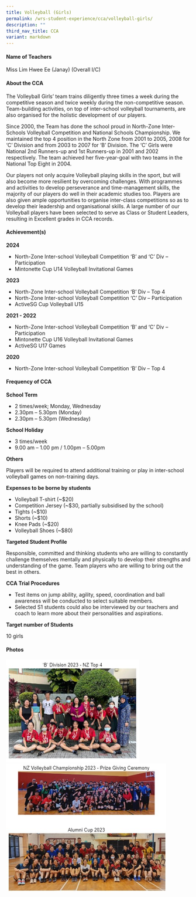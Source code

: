 ```yaml
---
title: Volleyball (Girls)
permalink: /wrs-student-experience/cca/volleyball-girls/
description: ""
third_nav_title: CCA
variant: markdown
---
```

#### **Name of Teachers**

Miss Lim Hwee Ee (Janay) (Overall I/C) 

#### **About the CCA**

The Volleyball Girls’ team trains diligently three times a week during the competitive season and twice weekly during the non-competitive season. Team-building activities, on top of inter-school volleyball tournaments, are also organised for the holistic development of our players. 
	
Since 2000, the Team has done the school proud in North-Zone Inter-Schools Volleyball Competition and National Schools Championship. We maintained the top 4 position in the North Zone from 2001 to 2005, 2008 for ‘C’ Division and from 2003 to 2007 for ‘B’ Division. The ‘C’ Girls were National 2nd Runners-up and 1st Runners-up in 2001 and 2002 respectively. The team achieved her five-year-goal with two teams in the National Top Eight in 2004.

Our players not only acquire Volleyball playing skills in the sport, but will also become more resilient by overcoming challenges. With programmes and activities to develop perseverance and time-management skills, the majority of our players do well in their academic studies too. Players are also given ample opportunities to organise inter-class competitions so as to develop their leadership and organisational skills. A large number of our Volleyball players have been selected to serve as Class or Student Leaders, resulting in Excellent grades in CCA records.

#### **Achievement(s)**

**2024**

* North-Zone Inter-school Volleyball Competition ‘B’ and ‘C’ Div – Participation
* Mintonette Cup U14 Volleyball Invitational Games

**2023**

* North-Zone Inter-school Volleyball Competition ‘B’ Div – Top 4
* North-Zone Inter-school Volleyball Competition ‘C’ Div – Participation
* ActiveSG Cup Volleyball U15


**2021 - 2022**

* North-Zone Inter-school Volleyball Competition ‘B’ and ‘C’ Div – Participation
* Mintonette Cup U16 Volleyball Invitational Games
* ActiveSG U17 Games

**2020**

* North-Zone Inter-school Volleyball Competition ‘B’ Div – Top 4

#### Frequency of CCA

**School Term**

* 2 times/week; Monday, Wednesday
* 2.30pm – 5.30pm (Monday)
* 2.30pm – 5.30pm (Wednesday)


**School Holiday**

* 3 times/week
* 9.00 am – 1.00 pm / 1.00pm – 5.00pm 


**Others**

Players will be required to attend additional training or play in inter-school volleyball games on non-training days.


**Expenses to be borne by students**

* Volleyball T-shirt (~$20)
* Competition Jersey (~$30, partially subsidised by the school)
* Tights (~$10)
* Shorts (~$10)
* Knee Pads (~$20)
* Volleyball Shoes (~$80)


**Targeted Student Profile**

Responsible, committed and thinking students who are willing to constantly challenge themselves mentally and physically to develop their strengths and understanding of the game. Team players who are willing to bring out the best in others. 

 **CCA Trial Procedures**

* Test items on jump ability, agility, speed, coordination and ball awareness will be conducted to select suitable members. 
* Selected S1 students could also be interviewed by our teachers and coach to learn more about their personalities and aspirations. 

 **Target number of Students**
 
10 girls

#### Photos
![](/images/CCA/vol1.jpg)
![](/images/CCA/vol2.jpg)